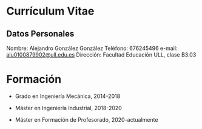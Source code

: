 # Currículum Vitae

## Datos Personales

Nombre: Alejandro González González
Teléfono: 676245496
e-mail: alu0100879902@ull.edu.es
Dirección: Facultad Educación ULL, clase B3.03

# Formación

* Grado en Ingeniería Mecánica, 2014-2018

* Máster en Ingeniería Industrial, 2018-2020

* Máster en Formación de Profesorado, 2020-actualmente


